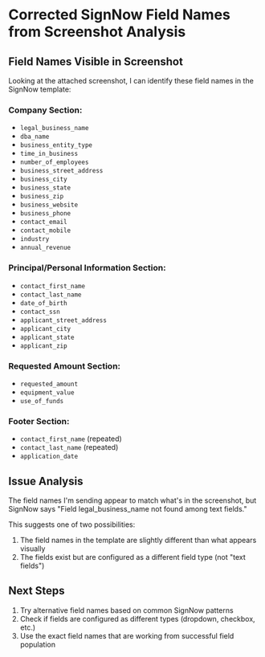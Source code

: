 # Corrected SignNow Field Names from Screenshot Analysis

## Field Names Visible in Screenshot

Looking at the attached screenshot, I can identify these field names in the SignNow template:

### Company Section:
- `legal_business_name`
- `dba_name` 
- `business_entity_type`
- `time_in_business`
- `number_of_employees`
- `business_street_address`
- `business_city`
- `business_state`
- `business_zip`
- `business_website`
- `business_phone`
- `contact_email`
- `contact_mobile`
- `industry`
- `annual_revenue`

### Principal/Personal Information Section:
- `contact_first_name`
- `contact_last_name`
- `date_of_birth`
- `contact_ssn`
- `applicant_street_address`
- `applicant_city`
- `applicant_state`  
- `applicant_zip`

### Requested Amount Section:
- `requested_amount`
- `equipment_value`
- `use_of_funds`

### Footer Section:
- `contact_first_name` (repeated)
- `contact_last_name` (repeated)
- `application_date`

## Issue Analysis

The field names I'm sending appear to match what's in the screenshot, but SignNow says "Field legal_business_name not found among text fields."

This suggests one of two possibilities:
1. The field names in the template are slightly different than what appears visually
2. The fields exist but are configured as a different field type (not "text fields")

## Next Steps

1. Try alternative field names based on common SignNow patterns
2. Check if fields are configured as different types (dropdown, checkbox, etc.)
3. Use the exact field names that are working from successful field population